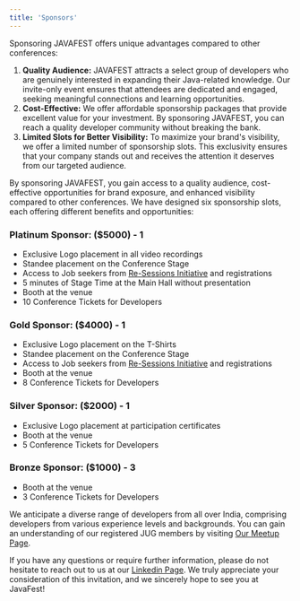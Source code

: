 ```yaml
---
title: 'Sponsors'
---
```


Sponsoring JAVAFEST offers unique advantages compared to other conferences:

1. **Quality Audience:** JAVAFEST attracts a select group of developers who are genuinely interested in expanding their Java-related knowledge. Our invite-only event ensures that attendees are dedicated and engaged, seeking meaningful connections and learning opportunities.
2. **Cost-Effective:** We offer affordable sponsorship packages that provide excellent value for your investment. By sponsoring JAVAFEST, you can reach a quality developer community without breaking the bank.
3. **Limited Slots for Better Visibility:** To maximize your brand's visibility, we offer a limited number of sponsorship slots. This exclusivity ensures that your company stands out and receives the attention it deserves from our targeted audience.

By sponsoring JAVAFEST, you gain access to a quality audience, cost-effective opportunities for brand exposure, and enhanced visibility compared to other conferences. We have designed six sponsorship slots, each offering different benefits and opportunities:


### Platinum Sponsor: ($5000) - 1

- Exclusive Logo placement in all video recordings
- Standee placement on the Conference Stage
- Access to Job seekers from [Re-Sessions Initiative](https://www.linkedin.com/posts/javafest_javafest-economicimpact-recession-activity-7068085771496271872-OJiN?utm_source=share&utm_medium=member_desktop) and registrations
- 5 minutes of Stage Time at the Main Hall without presentation
- Booth at the venue
- 10 Conference Tickets for Developers

### Gold Sponsor: ($4000) - 1

- Exclusive Logo placement on the T-Shirts
- Standee placement on the Conference Stage
- Access to Job seekers from [Re-Sessions Initiative](https://www.linkedin.com/posts/javafest_javafest-economicimpact-recession-activity-7068085771496271872-OJiN?utm_source=share&utm_medium=member_desktop) and registrations
- Booth at the venue
- 8 Conference Tickets for Developers

### Silver Sponsor: ($2000) - 1

- Exclusive Logo placement at participation certificates
- Booth at the venue
- 5 Conference Tickets for Developers

### Bronze Sponsor: ($1000) - 3

- Booth at the venue
- 3 Conference Tickets for Developers

We anticipate a diverse range of developers from all over India, comprising developers from various experience levels and backgrounds. You can gain an understanding of our registered JUG members by visiting [Our Meetup Page](https://www.meetup.com/bangalorejug/members/).

If you have any questions or require further information, please do not hesitate to reach out to us at our [Linkedin Page](https://www.linkedin.com/company/javafest). We truly appreciate your consideration of this invitation, and we sincerely hope to see you at JavaFest!
